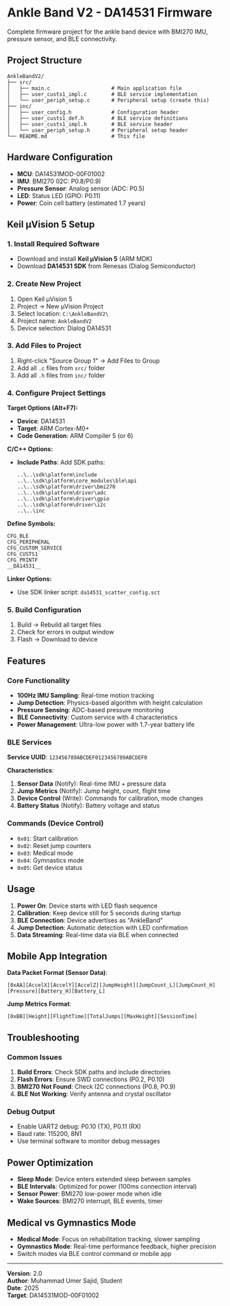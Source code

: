 # Ankle Band V2 - DA14531 Firmware

Complete firmware project for the ankle band device with BMI270 IMU, pressure sensor, and BLE connectivity.

## Project Structure

```
AnkleBandV2/
├── src/
│   ├── main.c                    # Main application file
│   ├── user_custs1_impl.c        # BLE service implementation
│   └── user_periph_setup.c       # Peripheral setup (create this)
├── inc/
│   ├── user_config.h             # Configuration header
│   ├── user_custs1_def.h         # BLE service definitions
│   ├── user_custs1_impl.h        # BLE service header
│   └── user_periph_setup.h       # Peripheral setup header
└── README.md                     # This file
```

## Hardware Configuration

- **MCU**: DA14531MOD-00F01002
- **IMU**: BMI270 (I2C: P0.8/P0.9)
- **Pressure Sensor**: Analog sensor (ADC: P0.5)
- **LED**: Status LED (GPIO: P0.11)
- **Power**: Coin cell battery (estimated 1.7 years)

## Keil µVision 5 Setup

### 1. Install Required Software
- Download and install **Keil µVision 5** (ARM MDK)
- Download **DA14531 SDK** from Renesas (Dialog Semiconductor)

### 2. Create New Project
1. Open Keil µVision 5
2. Project → New µVision Project
3. Select location: `C:\AnkleBandV2\`
4. Project name: `AnkleBandV2`
5. Device selection: Dialog DA14531

### 3. Add Files to Project
1. Right-click "Source Group 1" → Add Files to Group
2. Add all `.c` files from `src/` folder
3. Add all `.h` files from `inc/` folder

### 4. Configure Project Settings
**Target Options (Alt+F7):**
- **Device**: DA14531
- **Target**: ARM Cortex-M0+
- **Code Generation**: ARM Compiler 5 (or 6)

**C/C++ Options:**
- **Include Paths**: Add SDK paths:
  ```
  ..\..\sdk\platform\include
  ..\..\sdk\platform\core_modules\ble\api
  ..\..\sdk\platform\driver\bmi270
  ..\..\sdk\platform\driver\adc
  ..\..\sdk\platform\driver\gpio
  ..\..\sdk\platform\driver\i2c
  ..\..\inc
  ```

**Define Symbols:**
```
CFG_BLE
CFG_PERIPHERAL
CFG_CUSTOM_SERVICE
CFG_CUSTS1
CFG_PRINTF
__DA14531__
```

**Linker Options:**
- Use SDK linker script: `da14531_scatter_config.sct`

### 5. Build Configuration
1. Build → Rebuild all target files
2. Check for errors in output window
3. Flash → Download to device

## Features

### Core Functionality
- **100Hz IMU Sampling**: Real-time motion tracking
- **Jump Detection**: Physics-based algorithm with height calculation
- **Pressure Sensing**: ADC-based pressure monitoring
- **BLE Connectivity**: Custom service with 4 characteristics
- **Power Management**: Ultra-low power with 1.7-year battery life

### BLE Services
**Service UUID**: `123456789ABCDEF0123456789ABCDEF0`

**Characteristics**:
1. **Sensor Data** (Notify): Real-time IMU + pressure data
2. **Jump Metrics** (Notify): Jump height, count, flight time
3. **Device Control** (Write): Commands for calibration, mode changes
4. **Battery Status** (Notify): Battery voltage and status

### Commands (Device Control)
- `0x01`: Start calibration
- `0x02`: Reset jump counters
- `0x03`: Medical mode
- `0x04`: Gymnastics mode
- `0x05`: Get device status

## Usage

1. **Power On**: Device starts with LED flash sequence
2. **Calibration**: Keep device still for 5 seconds during startup
3. **BLE Connection**: Device advertises as "AnkleBand"
4. **Jump Detection**: Automatic detection with LED confirmation
5. **Data Streaming**: Real-time data via BLE when connected

## Mobile App Integration

**Data Packet Format (Sensor Data)**:
```
[0xAA][AccelX][AccelY][AccelZ][JumpHeight][JumpCount_L][JumpCount_H][Pressure][Battery_H][Battery_L]
```

**Jump Metrics Format**:
```
[0xBB][Height][FlightTime][TotalJumps][MaxHeight][SessionTime]
```

## Troubleshooting

### Common Issues
1. **Build Errors**: Check SDK paths and include directories
2. **Flash Errors**: Ensure SWD connections (P0.2, P0.10)
3. **BMI270 Not Found**: Check I2C connections (P0.8, P0.9)
4. **BLE Not Working**: Verify antenna and crystal oscillator

### Debug Output
- Enable UART2 debug: P0.10 (TX), P0.11 (RX)
- Baud rate: 115200, 8N1
- Use terminal software to monitor debug messages

## Power Optimization

- **Sleep Mode**: Device enters extended sleep between samples
- **BLE Intervals**: Optimized for power (100ms connection interval)
- **Sensor Power**: BMI270 low-power mode when idle
- **Wake Sources**: BMI270 interrupt, BLE events, timer

## Medical vs Gymnastics Mode

- **Medical Mode**: Focus on rehabilitation tracking, slower sampling
- **Gymnastics Mode**: Real-time performance feedback, higher precision
- Switch modes via BLE control command or mobile app

---

**Version**: 2.0  
**Author**: Muhammad Umer Sajid, Student  
**Date**: 2025  
**Target**: DA14531MOD-00F01002